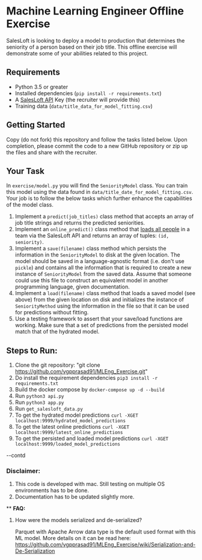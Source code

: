 # Machine Learning Engineer Offline Exercise

SalesLoft is looking to deploy a model to production that determines the seniority of a person based on their job title. This offline exercise will demonstrate some of your abilities related to this project.

## Requirements

- Python 3.5 or greater
- Installed dependencies (`pip install -r requirements.txt`)
- A [SalesLoft API](https://developers.salesloft.com/api.html#!/Topic/apikey) Key (the recruiter will provide this)
- Training data (`data/title_data_for_model_fitting.csv`)

## Getting Started

Copy (do not fork) this repository and follow the tasks listed below. Upon completion, please commit the code to a new GitHub repository or zip up the files and share with the recruiter.

## Your Task

In `exercise/model.py` you will find the `SeniorityModel` class. You can train this model using the data found in `data/title_date_for_model_fitting.csv`. Your job is to follow the below tasks which further enhance the capabilities of the model class.

1. Implement a `predict(job_titles)` class method that accepts an array of job title strings and returns the predicted seniorities.
1. Implement an `online_predict()` class method that [loads all people](https://developers.salesloft.com/api.html#!/People/get_v2_people_json) in a team via the SalesLoft API and returns an array of tuples: `(id, seniority)`.
1. Implement a `save(filename)` class method which persists the information in the `SeniorityModel` to disk at the given location. The model should be saved in a language-agnostic format (i.e. don't use `pickle`) and contains all the information that is required to create a new instance of `SeniorityModel` from the saved data. Assume that someone could use this file to construct an equivalent model in another programming language, given documentation.
1. Implement a `load(filename)` class method that loads a saved model (see above) from the given location on disk and initializes the instance of `SeniorityMethod` using the information in the file so that it can be used for predictions without fitting.
1. Use a testing framework to assert that your save/load functions are working. Make sure that a set of predictions from the persisted model match that of the hydrated model.


## Steps to Run:
1. Clone the git repository: "git clone https://github.com/vgpprasad91/MLEng_Exercise.git"
2. Do install the requirement dependencies
```pip3 install -r requirements.txt```
3. Build the docker compose by ```docker-compose up -d --build```
4. Run ```python3 api.py```
5. Run ```python3 app.py```
6. Run ```get_salesloft_data.py```
7. To get the hydrated model predictions
```curl -XGET localhost:9999/hydrated_model_predictions```
8. To get the latest online predictions
```curl -XGET localhost:9999/latest_online_predictions```
9. To get the persisted and loaded model predictions
```curl -XGET localhost:9999/loaded_model_predictions```

--contd

### **Disclaimer**:
1. This code is developed with mac. Still testing on multiple OS environments has to be done.
2. Documentation has to be updated slightly more. 


** **FAQ:**

1. How were the models serialized and de-serialized?

    Parquet with Apache Arrow data type is the default used format with this ML model. More details on it can be read here:  https://github.com/vgpprasad91/MLEng_Exercise/wiki/Serialization-and-De-Serialization
